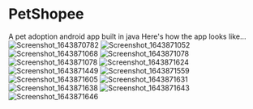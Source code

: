 # PetShopee
A pet adoption android app built in java
Here's how the app looks like...
![Screenshot_1643870782](https://user-images.githubusercontent.com/85797145/152303864-64ce2285-9b80-491a-93df-d6f3bf1024bb.png)
![Screenshot_1643871052](https://user-images.githubusercontent.com/85797145/152304065-62377c5c-c356-4127-82bf-71cb64780f7a.png)
![Screenshot_1643871068](https://user-images.githubusercontent.com/85797145/152304115-bdda2118-7504-4f5b-89c3-2ff5c49008ba.png)
![Screenshot_1643871078](https://user-images.githubusercontent.com/85797145/152304177-fb2f91cb-c729-4ccc-ab91-fb53842404ee.png)
![Screenshot_1643871078](https://user-images.githubusercontent.com/85797145/152304392-60665038-9aa0-42c7-bd06-2e3cfbf99057.png)
![Screenshot_1643871624](https://user-images.githubusercontent.com/85797145/152304414-e267e484-8e63-4add-a6b4-6e7785d1fc30.png)
![Screenshot_1643871449](https://user-images.githubusercontent.com/85797145/152304453-c4fad82a-27e2-4d46-8caa-9b0193da9440.png)
![Screenshot_1643871559](https://user-images.githubusercontent.com/85797145/152304479-ad45a508-0fbf-452a-bb55-05dc215bd236.png)
![Screenshot_1643871605](https://user-images.githubusercontent.com/85797145/152304506-b5539ac1-b747-43fb-a264-5e49f259f53d.png)
![Screenshot_1643871631](https://user-images.githubusercontent.com/85797145/152304555-062941d5-0558-4185-b6bd-6612437223db.png)
![Screenshot_1643871638](https://user-images.githubusercontent.com/85797145/152304574-1b82bcea-46d4-4e08-8a95-5e1c9b021a63.png)
![Screenshot_1643871643](https://user-images.githubusercontent.com/85797145/152304580-8e19f474-3fc2-4e9b-a7fa-1b7b03e2cf7f.png)
![Screenshot_1643871646](https://user-images.githubusercontent.com/85797145/152304584-dbabac1b-f157-4783-87a9-cb00c7cbb658.png)

